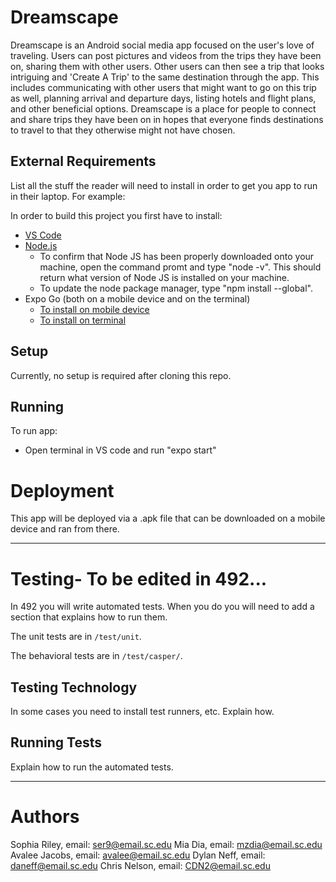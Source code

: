 # Dreamscape

Dreamscape is an Android social media app focused on the user's love of traveling.
Users can post pictures and videos from the trips they have been on, sharing them with
other users. Other users can then see a trip that looks intriguing and 'Create A Trip'
to the same destination through the app. This includes communicating with other users that 
might want to go on this trip as well, planning arrival and departure days, 
listing hotels and flight plans, and other beneficial options. Dreamscape is a place for people to connect and
share trips they have been on in hopes that everyone finds destinations to travel 
to that they otherwise might not have chosen. 

## External Requirements

List all the stuff the reader will need to install in order to get you app to
run in their laptop. For example:

In order to build this project you first have to install:

* [VS Code](https://code.visualstudio.com/)
* [Node.js](https://nodejs.org/en/)
  * To confirm that Node JS has been properly downloaded onto your machine, open the command promt and type "node -v". This should return what version of Node JS is       installed on your machine.
  * To update the node package manager, type "npm install --global".
* Expo Go (both on a mobile device and on the terminal)
  * [To install on mobile device](https://expo.dev/client)
  * [To install on terminal](https://docs.expo.dev/workflow/expo-cli/)

## Setup

Currently, no setup is required after cloning this repo.

## Running

To run app:
* Open terminal in VS code and run "expo start"

# Deployment

This app will be deployed via a .apk file that can be downloaded on a mobile device and ran from there.

---------------------------------------------------------------------------------------------------------------------------------------------------------------

# Testing- To be edited in 492...

In 492 you will write automated tests. When you do you will need to add a
section that explains how to run them.

The unit tests are in `/test/unit`.

The behavioral tests are in `/test/casper/`.

## Testing Technology

In some cases you need to install test runners, etc. Explain how.

## Running Tests

Explain how to run the automated tests.

---------------------------------------------------------------------------------------------------------------------------------------------------------------

# Authors

Sophia Riley, email: ser9@email.sc.edu
Mia Dia, email: mzdia@email.sc.edu
Avalee Jacobs, email: avalee@email.sc.edu
Dylan Neff, email: daneff@email.sc.edu
Chris Nelson, email: CDN2@email.sc.edu
